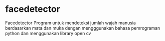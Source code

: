 # facedetector
Facedetector
Program untuk mendeteksi jumlah wajah manusia berdasarkan mata dan muka 
dengan mengggunakan bahasa pemrograman python dan menggunakan library open cv
